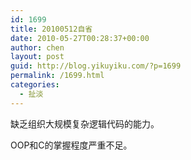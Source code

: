 ```yaml
---
id: 1699
title: 20100512自省
date: 2010-05-27T00:28:37+00:00
author: chen
layout: post
guid: http://blog.yikuyiku.com/?p=1699
permalink: /1699.html
categories:
  - 扯淡
---
```

缺乏组织大规模复杂逻辑代码的能力。
  
OOP和C的掌握程度严重不足。